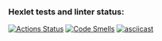 ### Hexlet tests and linter status:
[![Actions Status](https://github.com/fjellrevv/frontend-project-44/actions/workflows/hexlet-check.yml/badge.svg)](https://github.com/fjellrevv/frontend-project-44/actions)
[![Code Smells](https://sonarcloud.io/api/project_badges/measure?project=fjellrevv_brain-games&metric=code_smells)](https://sonarcloud.io/summary/new_code?id=fjellrevv_brain-games)
[![asciicast](https://asciinema.org/a/Bxbyl4Gp5r4PgmlloV1ANb4zi.svg)](https://asciinema.org/a/Bxbyl4Gp5r4PgmlloV1ANb4zi)